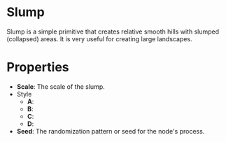 # Slump



Slump is a simple primitive that creates relative smooth hills with slumped (collapsed) areas. It is very useful for creating large landscapes.



# Properties

- **Scale**: The scale of the slump.
- Style
  - **A**: <desc>
  - **B**: <desc>
  - **C**: <desc>
  - **D**: <desc>
- **Seed**: The randomization pattern or seed for the node's process.



